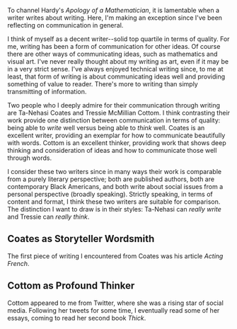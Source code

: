 To channel Hardy's _Apology of a Mathematician_, it is lamentable when a writer writes about writing. Here, I'm making an exception since I've been reflecting on communication in general. 

I think of myself as a decent writer--solid top quartile in terms of quality. For me, writing has been a form of communication for other ideas. Of course there are other ways of communicating ideas, such as mathematics and visual art. I've never really thought about my writing as art, even if it may be in a very strict sense. I've always enjoyed technical writing since, to me at least, that form of writing is about communicating ideas well and providing something of value to reader. There's more to writing than simply transmitting of information. 

Two people who I deeply admire for their communication through writing are Ta-Nehasi Coates and Tressie McMillian Cottom. I think contrasting their work provide one distinction between communication in terms of quality: being able to _write_ well versus being able to _think_ well. Coates is an excellent writer, providing an exemplar for how to communicate beautifully with words. Cottom is an excellent thinker, providing work that shows deep thinking and consideration of ideas and how to communicate those well through words.

I consider these two writers since in many ways their work is comparable from a purely literary perspective; both are published authors, both are contemporary Black Americans, and both write about social issues from a personal perspective (broadly speaking). Strictly speaking, in terms of content and format, I think these two writers are suitable for comparison. The distinction I want to draw is in their styles: Ta-Nehasi can _really write_ and Tressie can _really think_. 

## Coates as Storyteller Wordsmith

The first piece of writing I encountered from Coates was his article _Acting French_. 

## Cottom as Profound Thinker

Cottom appeared to me from Twitter, where she was a rising star of social media. Following her tweets for some time, I eventually read some of her essays, coming to read her second book _Thick_.